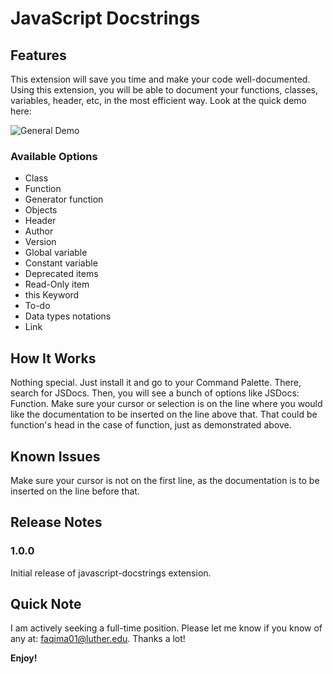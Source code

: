 # JavaScript Docstrings

## Features

This extension will save you time and make your code well-documented. Using this extension, you will be able to document your functions, classes, variables, header, etc, in the most efficient way. Look at the quick demo here:

![General Demo](https://github.com/faqima01/JavaScript-Docstrings-VSCode-Extension/raw/master/demo.gif)

### Available Options
* Class
* Function
* Generator function
* Objects
* Header
* Author
* Version
* Global variable
* Constant variable
* Deprecated items
* Read-Only item
* this Keyword
* To-do
* Data types notations
* Link

## How It Works

Nothing special. Just install it and go to your Command Palette. There, search for JSDocs. Then, you will see a bunch of options like JSDocs: Function. Make sure your cursor or selection is on the line where you would like the documentation to be inserted on the line above that. That could be function's head in the case of function, just as demonstrated above.

## Known Issues

Make sure your cursor is not on the first line, as the documentation is to be inserted on the line before that. 

## Release Notes

### 1.0.0

Initial release of javascript-docstrings extension.

## Quick Note

I am actively seeking a full-time position. Please let me know if you know of any at: faqima01@luther.edu. Thanks a lot!

**Enjoy!**
